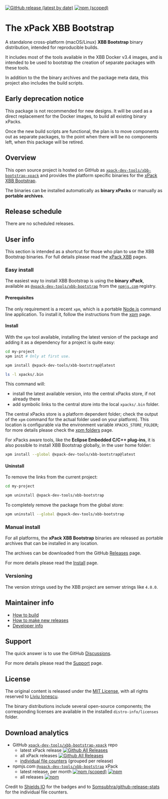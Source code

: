 
[![GitHub release (latest by date)](https://img.shields.io/github/v/release/xpack-dev-tools/xbb-bootstrap-xpack)](https://github.com/xpack-dev-tools/xbb-bootstrap-xpack/releases)
[![npm (scoped)](https://img.shields.io/npm/v/@xpack-dev-tools/xbb-bootstrap.svg)](https://www.npmjs.com/package/@xpack-dev-tools/xbb-bootstrap/)

# The xPack XBB Bootstrap

A standalone cross-platform (macOS/Linux) **XBB Bootstrap**
binary distribution, intended for reproducible builds.

It includes most of the tools available in the XBB Docker v3.4 images,
and is intended to be used to bootstrap the creation of separate
packages with these tools.

In addition to the the binary archives and the package meta data,
this project also includes the build scripts.

## Early deprecation notice

This package is not recommended for new designs. It will be used
as a direct replacement for the Docker images, to build all existing
binary xPacks.

Once the new build scripts are functional, the plan is to move
components out as separate packages, to the point when there will be
no components left, when this package will be retired.

## Overview

This open source project is hosted on GitHub as
[`xpack-dev-tools/xbb-bootstrap-xpack`](https://github.com/xpack-dev-tools/xbb-bootstrap-xpack)
and provides the platform specific binaries for the
[xPack XBB Bootstrap](https://xpack.github.io/xbb-bootstrap/).

The binaries can be installed automatically as **binary xPacks** or manually as
**portable archives**.

## Release schedule

There are no scheduled releases.

## User info

This section is intended as a shortcut for those who plan
to use the XBB Bootstrap binaries. For full details please read the
[xPack XBB](https://xpack.github.io/xbb/) pages.

### Easy install

The easiest way to install XBB Bootstrap is using the **binary xPack**, available as
[`@xpack-dev-tools/xbb-bootstrap`](https://www.npmjs.com/package/@xpack-dev-tools/xbb-bootstrap)
from the [`npmjs.com`](https://www.npmjs.com) registry.

#### Prerequisites

The only requirement is a recent
`xpm`, which is a portable
[Node.js](https://nodejs.org) command line application. To install it,
follow the instructions from the
[xpm](https://xpack.github.io/xpm/install/) page.

#### Install

With the `xpm` tool available, installing
the latest version of the package and adding it as
a dependency for a project is quite easy:

```sh
cd my-project
xpm init # Only at first use.

xpm install @xpack-dev-tools/xbb-bootstrap@latest

ls -l xpacks/.bin
```

This command will:

- install the latest available version,
into the central xPacks store, if not already there
- add symbolic links to the central store
into the local `xpacks/.bin` folder.

The central xPacks store is a platform dependent
folder; check the output of the `xpm` command for the actual
folder used on your platform).
This location is configurable via the environment variable
`XPACKS_STORE_FOLDER`; for more details please check the
[xpm folders](https://xpack.github.io/xpm/folders/) page.

For xPacks aware tools, like the **Eclipse Embedded C/C++ plug-ins**,
it is also possible to install XBB Bootstrap globally, in the user home folder:

```sh
xpm install --global @xpack-dev-tools/xbb-bootstrap@latest
```

#### Uninstall

To remove the links from the current project:

```sh
cd my-project

xpm uninstall @xpack-dev-tools/xbb-bootstrap
```

To completely remove the package from the global store:

```sh
xpm uninstall --global @xpack-dev-tools/xbb-bootstrap
```

### Manual install

For all platforms, the **xPack XBB Bootstrap**
binaries are released as portable
archives that can be installed in any location.

The archives can be downloaded from the
GitHub [Releases](https://github.com/xpack-dev-tools/xbb-bootstrap-xpack/releases/)
page.

For more details please read the
[Install](https://xpack.github.io/xbb-bootstrap/install/) page.

### Versioning

The version strings used by the XBB project are semver strings
like `4.0.0`.

## Maintainer info

- [How to build](https://github.com/xpack-dev-tools/xbb-bootstrap-xpack/blob/xpack/README-BUILD.md)
- [How to make new releases](https://github.com/xpack-dev-tools/xbb-bootstrap-xpack/blob/xpack/README-RELEASE.md)
- [Developer info](https://github.com/xpack-dev-tools/xbb-bootstrap-xpack/blob/xpack/README-DEVELOP.md)

## Support

The quick answer is to use the GitHub
[Discussions](https://github.com/xpack-dev-tools/xbb-bootstrap-xpack/discussions/).

For more details please read the
[Support](https://xpack.github.io/xbb-bootstrap/support/) page.

## License

The original content is released under the
[MIT License](https://opensource.org/licenses/MIT), with all rights
reserved to [Liviu Ionescu](https://github.com/ilg-ul/).

The binary distributions include several open-source components; the
corresponding licenses are available in the installed
`distro-info/licenses` folder.

## Download analytics

- GitHub [`xpack-dev-tools/xbb-bootstrap-xpack`](https://github.com/xpack-dev-tools/xbb-bootstrap-xpack/) repo
  - latest xPack release
[![Github All Releases](https://img.shields.io/github/downloads/xpack-dev-tools/xbb-bootstrap-xpack/latest/total.svg)](https://github.com/xpack-dev-tools/xbb-bootstrap-xpack/releases/)
  - all xPack releases [![Github All Releases](https://img.shields.io/github/downloads/xpack-dev-tools/xbb-bootstrap-xpack/total.svg)](https://github.com/xpack-dev-tools/xbb-bootstrap-xpack/releases/)
  - [individual file counters](https://somsubhra.github.io/github-release-stats/?username=xpack-dev-tools&repository=xbb-bootstrap-xpack) (grouped per release)
- npmjs.com [`@xpack-dev-tools/xbb-bootstrap`](https://www.npmjs.com/package/@xpack-dev-tools/xbb-bootstrap/) xPack
  - latest release, per month
[![npm (scoped)](https://img.shields.io/npm/v/@xpack-dev-tools/xbb-bootstrap.svg)](https://www.npmjs.com/package/@xpack-dev-tools/xbb-bootstrap/)
[![npm](https://img.shields.io/npm/dm/@xpack-dev-tools/xbb-bootstrap.svg)](https://www.npmjs.com/package/@xpack-dev-tools/xbb-bootstrap/)
  - all releases [![npm](https://img.shields.io/npm/dt/@xpack-dev-tools/xbb-bootstrap.svg)](https://www.npmjs.com/package/@xpack-dev-tools/xbb-bootstrap/)

Credit to [Shields IO](https://shields.io) for the badges and to
[Somsubhra/github-release-stats](https://github.com/Somsubhra/github-release-stats)
for the individual file counters.
